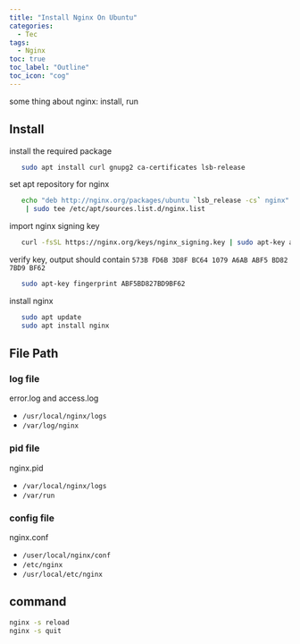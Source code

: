 ```yaml
---
title: "Install Nginx On Ubuntu"
categories:
  - Tec
tags:
  - Nginx
toc: true
toc_label: "Outline"
toc_icon: "cog"
---
```


some thing about nginx: install, run 

## Install

install the required package
```sh
   sudo apt install curl gnupg2 ca-certificates lsb-release
```

set apt repository for nginx
```sh
   echo "deb http://nginx.org/packages/ubuntu `lsb_release -cs` nginx" \
    | sudo tee /etc/apt/sources.list.d/nginx.list
```

import nginx signing key
```sh
   curl -fsSL https://nginx.org/keys/nginx_signing.key | sudo apt-key add -
```

verify key, output should contain `573B FD6B 3D8F BC64 1079 A6AB ABF5 BD82 7BD9 BF62`
```sh
   sudo apt-key fingerprint ABF5BD827BD9BF62
```

install nginx
```sh
   sudo apt update
   sudo apt install nginx
```

## File Path

### log file
error.log and access.log
- `/usr/local/nginx/logs`
- `/var/log/nginx`

### pid file
nginx.pid
- `/var/local/nginx/logs`
- `/var/run`

### config file
nginx.conf
- `/user/local/nginx/conf`
- `/etc/nginx`
- `/usr/local/etc/nginx`

## command

```sh
nginx -s reload
nginx -s quit
```